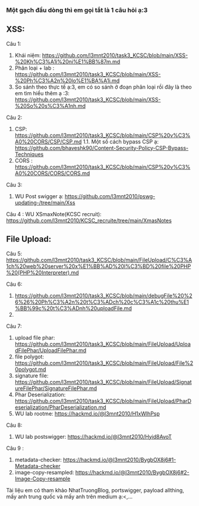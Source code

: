 ### Một gạch đầu dòng thì em gọi tắt là 1 câu hỏi ạ:3

## XSS:
Câu 1:

1. Khái niệm: https://github.com/l3mnt2010/task3_KCSC/blob/main/XSS-%20Kh%C3%A1i%20ni%E1%BB%87m.md
2. Phân loại + lab : https://github.com/l3mnt2010/task3_KCSC/blob/main/XSS-%20Ph%C3%A2n%20lo%E1%BA%A1i.md
3. So sánh theo thực tế ạ:3, em có so sánh ở đoạn phân loại rồi đây là theo em tìm hiểu thêm ạ :3:
https://github.com/l3mnt2010/task3_KCSC/blob/main/XSS-%20So%20s%C3%A1nh.md

Câu 2:
1. CSP: https://github.com/l3mnt2010/task3_KCSC/blob/main/CSP%20v%C3%A0%20CORS/CSP/CSP.md
1.1. Một số cách bypass CSP ạ: https://github.com/bhaveshk90/Content-Security-Policy-CSP-Bypass-Techniques
2. CORS : https://github.com/l3mnt2010/task3_KCSC/blob/main/CSP%20v%C3%A0%20CORS/CORS/CORS.md

Câu 3:
1. WU Post swigger ạ:
https://github.com/l3mnt2010/pswg-updating-/tree/main/Xss

Câu 4 :  WU XSmaxNote(KCSC recruit):
https://github.com/l3mnt2010/KCSC_recruite/tree/main/XmasNotes

## File Upload:
Câu 5: 
https://github.com/l3mnt2010/task3_KCSC/blob/main/FileUpload/C%C3%A1ch%20web%20server%20x%E1%BB%AD%20l%C3%BD%20file%20PHP%20(PHP%20Interpreter).md

Câu 6:
1. https://github.com/l3mnt2010/task3_KCSC/blob/main/debugFile%20%26%26%20Ph%C3%A2n%20t%C3%ADch%20c%C3%A1c%20thu%E1%BB%99c%20t%C3%ADnh%20uploadFile.md
2. 


Câu 7:
1. upload file phar: https://github.com/l3mnt2010/task3_KCSC/blob/main/FileUpload/UploadFilePhar/UploadFilePhar.md
2. file polygot: https://github.com/l3mnt2010/task3_KCSC/blob/main/FileUpload/File%20polygot.md
3. signature file: https://github.com/l3mnt2010/task3_KCSC/blob/main/FileUpload/SignatureFilePhar/SignatureFilePhar.md
4. Phar Deserialization: https://github.com/l3mnt2010/task3_KCSC/blob/main/FileUpload/PharDeserialization/PharDeserialization.md
5. WU lab rootme: https://hackmd.io/@l3mnt2010/H1xWlhPsp

Câu 8:  
1. WU lab postswigger: https://hackmd.io/@l3mnt2010/Hyid8AvoT

Câu 9 : 
1. metadata-checker: https://hackmd.io/@l3mnt2010/BygbOX8j6#1-Metadata-checker
2. image-copy-resampled:  https://hackmd.io/@l3mnt2010/BygbOX8j6#2-Image-Copy-resample





















Tài liệu em có tham khảo NhatTruongBlog, portswigger, payload allthing, mấy anh trung quốc và mấy anh trên medium ạ:<,...